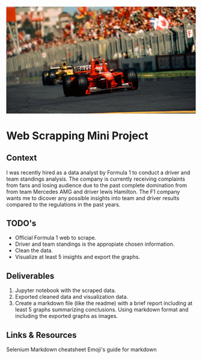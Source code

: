 
![](image/formula_ferrari.jpg)


# Web Scrapping Mini Project


## Context
I was recently hired as a  data analyst by Formula 1 to conduct a driver and team standings analysis. The company is currently receiving complaints from fans and losing audience due to the past complete domination from from team Mercedes AMG and driver lewis Hamilton. The F1 company wants me to dicover any possible insights into team and driver results compared to the regulations in the past years. 


## TODO's
- Official Formula 1 web to scrape.
- Driver and team standings is the appropiate chosen information.
- Clean the data.
- Visualize at least 5 insights and export the graphs.


## Deliverables
1) Jupyter notebook with the scraped data.
2) Exported cleaned data and visualization data.
3) Create a markdown file (like the readme) with a brief report including at least 5 graphs summarizing conclusions. Using markdown format and including the exported graphs as images.


## Links & Resources
Selenium
Markdown cheatsheet
Emoji's guide for markdown